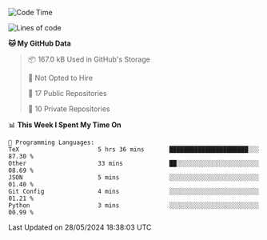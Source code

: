 <!--START_SECTION:waka-->
![Code Time](http://img.shields.io/badge/Code%20Time-923%20hrs%208%20mins-blue)

![Lines of code](https://img.shields.io/badge/From%20Hello%20World%20I%27ve%20Written-211.3%20thousand%20lines%20of%20code-blue)

**🐱 My GitHub Data** 

> 📦 167.0 kB Used in GitHub's Storage 
 > 
> 🚫 Not Opted to Hire
 > 
> 📜 17 Public Repositories 
 > 
> 🔑 10 Private Repositories 
 > 
📊 **This Week I Spent My Time On** 

```text
💬 Programming Languages: 
TeX                      5 hrs 36 mins       ██████████████████████░░░   87.30 % 
Other                    33 mins             ██░░░░░░░░░░░░░░░░░░░░░░░   08.69 % 
JSON                     5 mins              ░░░░░░░░░░░░░░░░░░░░░░░░░   01.40 % 
Git Config               4 mins              ░░░░░░░░░░░░░░░░░░░░░░░░░   01.21 % 
Python                   3 mins              ░░░░░░░░░░░░░░░░░░░░░░░░░   00.99 % 
```


 Last Updated on 28/05/2024 18:38:03 UTC
<!--END_SECTION:waka-->
